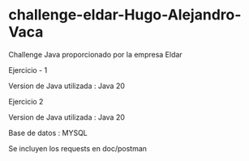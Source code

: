 # challenge-eldar-Hugo-Alejandro-Vaca
Challenge Java proporcionado por la empresa Eldar 

Ejercicio - 1

Version de Java utilizada : Java 20

Ejercicio 2 

Version de Java utilizada : Java 20

Base de datos : MYSQL

Se incluyen los requests en doc/postman
